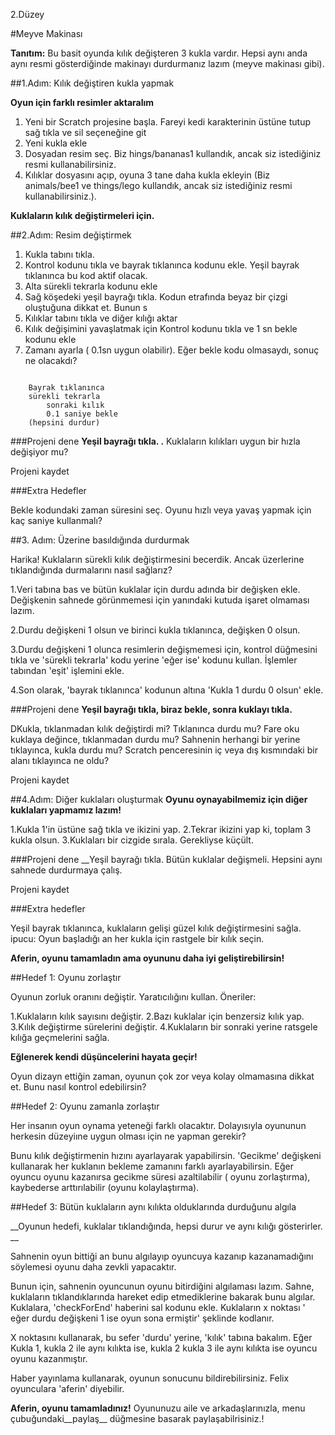 2.Düzey

#Meyve Makinası

__Tanıtım:__
Bu basit oyunda kılık değişteren 3 kukla vardır. Hepsi aynı anda aynı resmi gösterdiğinde makinayı durdurmanız lazım (meyve makinası gibi).

##1.Adım: Kılık değiştiren kukla yapmak

__Oyun için farklı resimler aktaralım__

1. Yeni bir Scratch projesine başla. Fareyi kedi karakterinin üstüne tutup sağ tıkla ve sil seçeneğine git
2. Yeni kukla ekle
3. Dosyadan resim seç. Biz hings/bananas1 kullandık, ancak siz istediğiniz resmi kullanabilirsiniz.
4. Kılıklar dosyasını açıp, oyuna 3 tane daha kukla ekleyin
(Biz animals/bee1 ve things/lego kullandık, ancak siz istediğiniz resmi kullanabilirsiniz.).

__Kuklaların kılık değiştirmeleri için.__

##2.Adım: Resim değiştirmek

1. Kukla tabını tıkla.
2. Kontrol kodunu tıkla ve bayrak tıklanınca kodunu ekle. Yeşil bayrak tıklanınca bu kod aktif olacak.
3. Alta sürekli tekrarla kodunu ekle
4. Sağ köşedeki yeşil bayrağı tıkla. Kodun etrafında beyaz bir çizgi oluştuğuna dikkat et. Bunun s
5. Kılıklar tabını tıkla ve diğer kılığı aktar
6. Kılık değişimini yavaşlatmak için Kontrol kodunu tıkla ve 1 sn bekle kodunu ekle
7. Zamanı ayarla ( 0.1sn uygun olabilir). Eğer bekle kodu olmasaydı, sonuç ne olacakdı?
```scratch

	Bayrak tıklanınca
	sürekli tekrarla	
		sonraki kılık
		0.1 saniye bekle
	(hepsini durdur)
```

###Projeni dene
__Yeşil bayrağı tıkla. .__ 
Kuklaların kılıkları uygun bir hızla değişiyor mu? 

Projeni kaydet

###Extra Hedefler

Bekle kodundaki zaman süresini seç. Oyunu hızlı veya yavaş yapmak için kaç saniye kullanmalı?

##3. Adım: Üzerine basıldığında durdurmak

Harika! Kuklaların sürekli kılık değiştirmesini becerdik. Ancak üzerlerine tıklandığında durmalarını nasıl sağlarız? 

1.Veri tabına bas ve bütün kuklalar için durdu adında bir değişken ekle. Değişkenin sahnede görünmemesi için yanındaki kutuda işaret olmaması lazım.

2.Durdu değişkeni 1 olsun ve birinci kukla tıklanınca, değişken 0 olsun.

3.Durdu değişkeni 1 olunca resimlerin değişmemesi için, kontrol düğmesini tıkla ve 'sürekli tekrarla' kodu yerine 'eğer ise' kodunu kullan. İşlemler tabından 'eşit' işlemini ekle.

4.Son olarak, 'bayrak tıklanınca' kodunun altına 'Kukla 1 durdu 0 olsun' ekle.

###Projeni dene
__Yeşil bayrağı tıkla, biraz bekle, sonra kuklayı tıkla.__ 

DKukla, tıklanmadan kılık değiştirdi mi? Tıklanınca durdu mu? Fare oku kuklaya değince, tıklanmadan durdu mu? Sahnenin herhangi bir yerine tıklayınca, kukla durdu mu? 
Scratch penceresinin iç veya dış kısmındaki bir alanı tıklayınca ne oldu?

Projeni kaydet

##4.Adım: Diğer kuklaları oluşturmak
__Oyunu oynayabilmemiz için diğer kuklaları yapmamız lazım!__

1.Kukla 1'in üstüne sağ tıkla ve ikizini yap.
2.Tekrar ikizini yap ki, toplam 3 kukla olsun.
3.Kuklaları bir cizgide sırala. Gerekliyse küçült.

###Projeni dene
__Yeşil bayrağı tıkla. Bütün kuklalar değişmeli. Hepsini aynı sahnede durdurmaya çalış.

Projeni kaydet

###Extra hedefler

Yeşil bayrak tıklanınca, kuklaların gelişi güzel kılık değiştirmesini sağla.
ipucu: Oyun başladığı an her kukla için rastgele bir kılık seçin.


__Aferin, oyunu tamamladın ama oyununu daha iyi geliştirebilirsin!__


##Hedef 1: Oyunu zorlaştır 

Oyunun zorluk oranını değiştir. Yaratıcılığını kullan. Öneriler:

1.Kuklaların kılık sayısını değiştir.
2.Bazı kuklalar için benzersiz kılık yap.
3.Kılık değiştirme sürelerini değiştir.
4.Kuklaların bir sonraki yerine ratsgele kılığa geçmelerini sağla.

__Eğlenerek kendi düşüncelerini hayata geçir!__

Oyun dizayn ettiğin zaman, oyunun çok zor veya kolay olmamasına dikkat et. Bunu nasıl kontrol edebilirsin?

##Hedef 2: Oyunu zamanla zorlaştır 

Her insanın oyun oynama yeteneği farklı olacaktır. Dolayısıyla oyununun herkesin düzeyiıne uygun olması için ne yapman gerekir?

Bunu kılık değiştirmenin hızını ayarlayarak yapabilirsin. 'Gecikme' değişkeni kullanarak her kuklanın bekleme zamanını farklı ayarlayabilirsin. Eğer oyuncu oyunu kazanırsa gecikme süresi azaltilabilir ( oyunu zorlaştırma), kaybederse arttırılabilir (oyunu kolaylaştırma).


##Hedef 3: Bütün kuklaların aynı kılıkta olduklarında durduğunu algıla

__Oyunun hedefi, kuklalar tıklandığında, hepsi durur ve aynı kılığı gösterirler. __

Sahnenin oyun bittiği an bunu algılayıp oyuncuya kazanıp kazanamadığını söylemesi oyunu daha zevkli yapacaktır. 

Bunun için, sahnenin oyuncunun oyunu bitirdiğini algılaması lazım. Sahne, kuklaların tıklandıklarında  hareket edip etmediklerine bakarak bunu algılar. Kuklalara, 'checkForEnd' haberini sal kodunu ekle.
Kuklaların x noktası  ' eğer durdu değişkeni 1 ise oyun sona ermiştir' şeklinde kodlanır.

X noktasını kullanarak, bu sefer 'durdu' yerine, 'kılık' tabına bakalım. Eğer Kukla 1, kukla 2 ile aynı kılıkta ise, kukla 2 kukla 3 ile aynı kılıkta ise oyuncu oyunu kazanmıştır.

Haber yayınlama kullanarak, oyunun sonucunu bildirebilirsiniz. Felix oyunculara 'aferin' diyebilir.


__Aferin, oyunu tamamladınız!__
Oyununuzu aile ve arkadaşlarınızla, menu çubuğundaki__paylaş__ düğmesine basarak paylaşabilrisiniz.!
